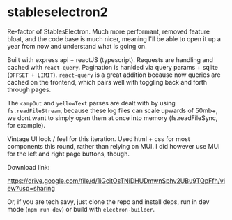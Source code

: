 # stableselectron2

Re-factor of StablesElectron. Much more performant, removed feature bloat, and the code base is much nicer, meaning I'll be able to open it up a year from now and understand what is going on.

Built with express api + reactJS (typescript). Requests are handling and cached with `react-query`. Pagination is hanlded via query params + sqlite (`OFFSET + LIMIT`). `react-query` is a great addition because now queries are cached on the frontend, which pairs well with toggling back and forth through pages.

The `campOut` and `yellowText` parses are dealt with by using `fs.readFileStream`, because these log files can scale upwards of 50mb+, we dont want to simply open them at once into memory (fs.readFileSync, for example).

Vintage UI look / feel for this iteration. Used html + css for most components this round, rather than relying on MUI. I did however use MUI for the left and right page buttons, though.

Download link:

https://drive.google.com/file/d/1iGcitOsTNiDHUDmwnSphv2UBu9TQpFfh/view?usp=sharing

Or, if you are tech savy, just clone the repo and install deps, run in dev mode (`npm run dev`) or build with `electron-builder`.
